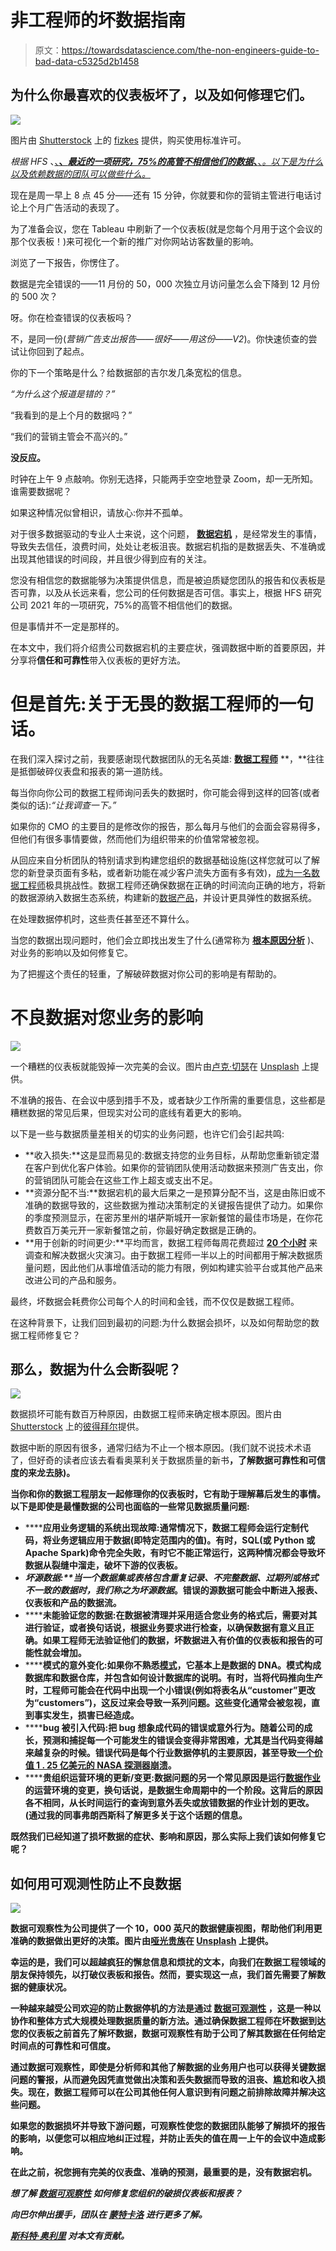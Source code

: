 # 非工程师的坏数据指南

> 原文：<https://towardsdatascience.com/the-non-engineers-guide-to-bad-data-c5325d2b1458>

## 为什么你最喜欢的仪表板坏了，以及如何修理它们。

![](img/90b94b36992359b17a4073376ec7bcf6.png)

图片由 [Shutterstock](http://www.shutterstock.com) 上的 [fizkes](https://www.shutterstock.com/g/fizkes) 提供，购买使用标准许可。

*根据 HFS* 、[、**、*最近的一项研究，75%的高管不相信他们的数据*、**、*。以下是为什么以及依赖数据的团队可以做些什么。*](https://info.syniti.com/hfs-report)

现在是周一早上 8 点 45 分——还有 15 分钟，你就要和你的营销主管进行电话讨论上个月广告活动的表现了。

为了准备会议，您在 Tableau 中刷新了一个仪表板(就是您每个月用于这个会议的那个仪表板！)来可视化一个新的推广对你网站访客数量的影响。

浏览了一下报告，你愣住了。

数据是完全错误的——11 月份的 50，000 次独立月访问量怎么会下降到 12 月份的 500 次？

呀。你在检查错误的仪表板吗？

不，是同一份(*营销广告支出报告——很好——用这份——V2*)。你快速侦查的尝试让你回到了起点。

你的下一个策略是什么？给数据部的吉尔发几条宽松的信息。

*“为什么这个报道是错的？”*

“我看到的是上个月的数据吗？”

“我们的营销主管会不高兴的。”

**没反应。**

时钟在上午 9 点敲响。你别无选择，只能两手空空地登录 Zoom，却一无所知。谁需要数据呢？

如果这种情况似曾相识，请放心:你并不孤单。

对于很多数据驱动的专业人士来说，这个问题， [**数据宕机**](https://www.montecarlodata.com/the-rise-of-data-downtime/) ，是经常发生的事情，导致失去信任，浪费时间，处处让老板沮丧。数据宕机指的是数据丢失、不准确或出现其他错误的时间段，并且很少得到应有的关注。

您没有相信您的数据能够为决策提供信息，而是被迫质疑您团队的报告和仪表板是否可靠，以及从长远来看，您公司的任何数据是否可信。事实上，根据 HFS 研究公司 2021 年的一项研究，75%的高管不相信他们的数据。

但是事情并不一定是那样的。

在本文中，我们将介绍贵公司数据宕机的主要症状，强调数据中断的首要原因，并分享将**信任和可靠性**带入仪表板的更好方法。

# 但是首先:关于无畏的数据工程师的一句话。

在我们深入探讨之前，我要感谢现代数据团队的无名英雄: [**数据工程师**](https://www.coursera.org/articles/what-does-a-data-engineer-do-and-how-do-i-become-one) **，**往往是抵御破碎仪表盘和报表的第一道防线。

每当你向你公司的数据工程师询问丢失的数据时，你可能会得到这样的回答(或者类似的话):*“让我调查一下。”*

如果你的 CMO 的主要目的是修改你的报告，那么每月与他们的会面会容易得多，但他们有很多事情要做，然而他们为组织带来的价值常常被忽视。

从回应来自分析团队的特别请求到构建您组织的数据基础设施(这样您就可以了解您的新登录页面有多粘，或者新功能在减少客户流失方面有多有效)，[成为一名数据工程师](https://www.montecarlodata.com/the-future-of-the-data-engineer/)极具挑战性。数据工程师还确保数据在正确的时间流向正确的地方，将新的数据源纳入数据生态系统，构建新的[数据产品](https://www.montecarlodata.com/how-to-build-your-data-platform-like-a-product/)，并设计更具弹性的数据系统。

在处理数据停机时，这些责任甚至还不算什么。

当您的数据出现问题时，他们会立即找出发生了什么(通常称为 [**根本原因分析**](https://www.montecarlodata.com/the-data-engineers-guide-to-root-cause-analysis/) )、对业务的影响以及如何修复它。

为了把握这个责任的轻重，了解破碎数据对你公司的影响是有帮助的。

# 不良数据对您业务的影响

![](img/937964ac1ffd1e1f243669b6dc59ac24.png)

一个糟糕的仪表板就能毁掉一次完美的会议。图片由[卢克·切瑟](https://unsplash.com/photos/JKUTrJ4vK00)在 [Unsplash](http://www.unsplash.com) 上提供。

不准确的报告、在会议中感到措手不及，或者缺少工作所需的重要信息，这些都是糟糕数据的常见后果，但现实对公司的底线有着更大的影响。

以下是一些与数据质量差相关的切实的业务问题，也许它们会引起共鸣:

*   **收入损失:**这是显而易见的:数据支持您的业务目标，从帮助您重新锁定潜在客户到优化客户体验。如果你的营销团队使用活动数据来预测广告支出，你的营销团队可能会在这些工作上超支或支出不足。
*   **资源分配不当:**数据宕机的最大后果之一是预算分配不当，这是由陈旧或不准确的数据导致的，这些数据为推动决策制定的关键报告提供了动力。如果你的季度预测显示，在密苏里州的堪萨斯城开一家新餐馆的最佳市场是，在你花费数百万美元开一家新餐馆之前，你最好确定数据是正确的。
*   **用于创新的时间更少:**平均而言，数据工程师每周花费超过 [**20 个小时**](https://www.montecarlodata.com/data-observability-how-blinkist-increases-trust-in-data-with-monte-carlo/) 来调查和解决数据火灾演习。由于数据工程师一半以上的时间都用于解决数据质量问题，因此他们从事增值活动的能力有限，例如构建实验平台或其他产品来改进公司的产品和服务。

最终，坏数据会耗费你公司每个人的时间和金钱，而不仅仅是数据工程师。

在这种背景下，让我们回到最初的问题:为什么数据会损坏，以及如何帮助您的数据工程师修复它？

## 那么，数据为什么会断裂呢？

![](img/750e8760011012502d584fbc75de70a1.png)

数据损坏可能有数百万种原因，由数据工程师来确定根本原因。图片由 [Shutterstock](http://www.shutterstock.com) 上的[彼得拜尔](https://www.shutterstock.com/image-photo/support-colleague-you-can-find-your-1812761575)提供。

数据中断的原因有很多，通常归结为不止一个根本原因。(我们就不说技术术语了，但好奇的读者应该去看看奥莱利关于数据质量的新书[](https://www.oreilly.com/library/view/data-quality-fundamentals/9781098112035/)****，了解数据可靠性和可信度的来龙去脉)。****

****当你和你的数据工程朋友一起修理你的仪表板时，它有助于理解幕后发生的事情。以下是即使是最懂数据的公司也面临的一些常见数据质量问题:****

*   ******应用业务逻辑的系统出现故障:**通常情况下，数据工程师会运行定制代码，将业务逻辑应用于数据(即特定范围内的值)。有时，SQL(或 Python 或 Apache Spark)命令完全失败，有时它不能正常运行，这两种情况都会导致坏数据从裂缝中溜走，破坏下游的仪表板。****
*   ******坏源数据:**当一个数据集或表格包含重复记录、不完整数据、过期列或格式不一致的数据时，我们称之为*坏源数据*。错误的源数据可能会中断进入报表、仪表板和产品的数据流。****
*   ******未能验证您的数据:**在数据被清理并采用适合您业务的格式后，需要对其进行验证，或者换句话说，根据业务要求进行检查，以确保数据有意义且正确。如果工程师无法验证他们的数据，坏数据进入有价值的仪表板和报告的可能性就会增加。****
*   ******模式的意外变化:**如果你不熟悉[模式](/understanding-data-engineering-jargon-schema-and-master-branch-525dff66fcb8)，它基本上是数据的 DNA。模式构成数据库和数据仓库，并包含如何设计数据库的说明。有时，当将代码推向生产时，工程师可能会在代码中出现一个小错误(例如将表名从“customer”更改为“customers”)，这反过来会导致一系列问题。这些变化通常会被忽视，直到事实发生，损害已经造成。****
*   ******bug 被引入代码:**把 bug 想象成代码的错误或意外行为。随着公司的成长，预测和捕捉每一个可能发生的错误会变得非常困难，尤其是当代码变得越来越复杂的时候。错误代码是每个行业数据停机的主要原因，甚至导致[一个价值 1 . 25 亿美元的 NASA 探测器崩溃](https://www.latimes.com/archives/la-xpm-1999-oct-01-mn-17288-story.html#:~:text=NASA%20lost%20its%20%24125%2Dmillion,space%20agency%20officials%20said%20Thursday.&text=In%20a%20sense%2C%20the%20spacecraft%20was%20lost%20in%20translation.)。****
*   ******贵组织运营环境的更新/变更:**数据问题的另一个常见原因是运行[数据作业](https://www.ibm.com/docs/SSQNUZ_2.5.0/cpd/svc/datastage/t_run_jobs.html)的运营环境的变更，换句话说，是数据生命周期中的一个阶段。这背后的原因各不相同，从长时间运行的查询到意外丢失或放错数据的作业计划的更改。(通过我的同事弗朗西斯科了解更多关于这个话题的信息。****

****既然我们已经知道了损坏数据的症状、影响和原因，那么实际上我们该如何修复它呢？****

## ****如何用可观测性防止不良数据****

****![](img/b1bbf68c3c9d0887574293403b65f076.png)****

****数据可观察性为公司提供了一个 10，000 英尺的数据健康视图，帮助他们利用更准确的数据做出更好的决策。图片由[哑光贵族](https://unsplash.com/photos/BpTMNN9JSmQ)在 [Unsplash](http://www.unsplash.com) 上提供。****

****幸运的是，我们可以超越疯狂的懈怠信息和烦扰的文本，向我们在数据工程领域的朋友保持领先，以打破仪表板和报告。然而，要实现这一点，我们首先需要了解数据的健康状况。****

****一种越来越受公司欢迎的防止数据停机的方法是通过 [**数据可观测性**](https://www.montecarlodata.com/data-observability-the-next-frontier-of-data-engineering/) ，这是一种以协作和整体方式大规模处理数据质量的新方法。通过确保数据工程师在坏数据到达您的仪表板之前首先了解坏数据，数据可观察性有助于公司了解其数据在任何给定时间点的可靠性和可信度。****

****通过数据可观察性，即使是分析师和其他了解数据的业务用户也可以获得关键数据问题的警报，从而避免因凭直觉做出决策和丢失数据而导致的沮丧、尴尬和收入损失。现在，数据工程师可以在公司其他任何人意识到有问题之前排除故障并解决这些问题。****

****如果您的数据损坏并导致下游问题，可观察性使您的数据团队能够了解损坏的报告的影响，以便您可以相应地纠正过程，并防止丢失的值在周一上午的会议中造成影响。****

****在此之前，祝您拥有完美的仪表盘、准确的预测，最重要的是，没有数据宕机。****

*******想了解*** [***数据可观察性***](https://www.montecarlodata.com/data-observability-the-next-frontier-of-data-engineering/) ***如何修复您组织的破损仪表板和报表？*******

*******向巴尔伸出援手，团队在*** [***蒙特卡洛***](http://www.montecarlodata.com/request-a-demo) ***进行更多了解。*******

****[*斯科特·奥利里*](https://www.linkedin.com/in/scott-o-leary-78000a43/) *对本文有贡献。*****